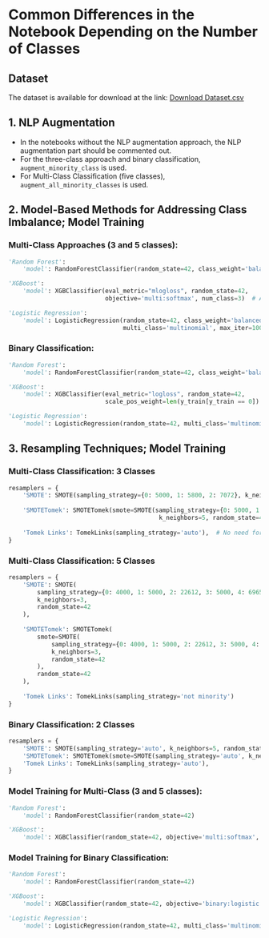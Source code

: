 # Common Differences in the Notebook Depending on the Number of Classes
## Dataset
The dataset is available for download at the link:
[Download Dataset.csv](https://drive.google.com/file/d/14VVRGvPeKVbza4GL66l41JZCpTN2Pq7G/view?usp=sharing)

## 1. NLP Augmentation

- In the notebooks without the NLP augmentation approach, the NLP augmentation part should be commented out.
- For the three-class approach and binary classification, `augment_minority_class` is used.
- For Multi-Class Classification (five classes), `augment_all_minority_classes` is used.

## 2. Model-Based Methods for Addressing Class Imbalance; Model Training

### Multi-Class Approaches (3 and 5 classes):

```python
'Random Forest': 
    'model': RandomForestClassifier(random_state=42, class_weight='balanced')

'XGBoost': 
    'model': XGBClassifier(eval_metric="mlogloss", random_state=42, 
                           objective='multi:softmax', num_class=3)  # Adjust to 3 or 5

'Logistic Regression': 
    'model': LogisticRegression(random_state=42, class_weight='balanced', 
                                multi_class='multinomial', max_iter=1000)
```

### Binary Classification:

```python
'Random Forest': 
    'model': RandomForestClassifier(random_state=42, class_weight='balanced')

'XGBoost':
    'model': XGBClassifier(eval_metric="logloss", random_state=42, 
                           scale_pos_weight=len(y_train[y_train == 0]) / len(y_train[y_train == 1]))

'Logistic Regression': 
    'model': LogisticRegression(random_state=42, multi_class='multinomial', max_iter=1000)
```

## 3. Resampling Techniques; Model Training

### Multi-Class Classification: 3 Classes

```python
resamplers = {
    'SMOTE': SMOTE(sampling_strategy={0: 5000, 1: 5800, 2: 7072}, k_neighbors=5, random_state=42),
    
    'SMOTETomek': SMOTETomek(smote=SMOTE(sampling_strategy={0: 5000, 1: 5800, 2: 7072}, 
                                          k_neighbors=5, random_state=42), random_state=42),
    
    'Tomek Links': TomekLinks(sampling_strategy='auto'),  # No need for sampling_strategy as it's handled automatically
}
```

### Multi-Class Classification: 5 Classes

```python
resamplers = {
    'SMOTE': SMOTE(
        sampling_strategy={0: 4000, 1: 5000, 2: 22612, 3: 5000, 4: 6965},  
        k_neighbors=3,  
        random_state=42
    ),
    
    'SMOTETomek': SMOTETomek(
        smote=SMOTE(
            sampling_strategy={0: 4000, 1: 5000, 2: 22612, 3: 5000, 4: 6965}, 
            k_neighbors=3,  
            random_state=42
        ),
        random_state=42
    ),
    
    'Tomek Links': TomekLinks(sampling_strategy='not minority')
}
```

### Binary Classification: 2 Classes

```python
resamplers = {
    'SMOTE': SMOTE(sampling_strategy='auto', k_neighbors=5, random_state=42),
    'SMOTETomek': SMOTETomek(smote=SMOTE(sampling_strategy='auto', k_neighbors=5, random_state=42), random_state=42),
    'Tomek Links': TomekLinks(sampling_strategy='auto'),
}
```

### Model Training for Multi-Class (3 and 5 classes):

```python
'Random Forest': 
    'model': RandomForestClassifier(random_state=42)

'XGBoost': 
    'model': XGBClassifier(random_state=42, objective='multi:softmax', num_class=3)  # Adjust to 3 or 5
```

### Model Training for Binary Classification:

```python
'Random Forest': 
    'model': RandomForestClassifier(random_state=42)

'XGBoost': 
    'model': XGBClassifier(random_state=42, objective='binary:logistic')

'Logistic Regression': 
    'model': LogisticRegression(random_state=42, multi_class='multinomial', max_iter=1000)
```
